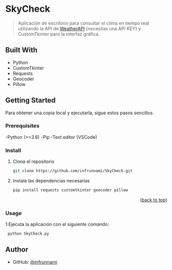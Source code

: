 <a name="readme-top"></a>

# SkyCheck

> Aplicación de escritorio para consultar el clima en tiempo real utilizando la API de [WeatherAPI](https://www.weatherapi.com) (necesitas una API KEY) y CustomTkinter para la interfaz gráfica.

## Built With

- Python
- CustomTkinter
- Requests
- Geocoder
- Pillow


## Getting Started

Para obtener una copia local y ejecutarla, sigue estos pasos sencillos.

### Prerequisites

-Python (>=3.8) 
-Pip
-Text editor (VSCode)

### Install

1. Clona el repositorio
   ```sh
   git clone https://github.com/infrunnami/SkyCheck.git
   ```
2. Instala las dependencias necesarias
   ```sh
   pip install requests customtkinter geocoder pillow
   ```

<p align="right">(<a href="#readme-top">back to top</a>)</p>

### Usage

1.Ejecuta la aplicación con el siguiente comando:

```sh
 python SkyCheck.py
```

## Author

- GitHub: [@infrunnami](https://github.com/infrunnami)

